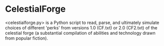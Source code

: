 # CelestialForge

<celestialforge.py> is a Python script to read, parse, and ultimately simulate choices of different 'perks' from versions 1.0 (CF.txt) or 2.0 (CF2.txt) of the celestial forge (a substantial compilation of abilities and technology drawn from popular fiction).
